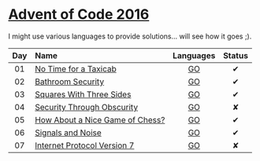 [Advent of Code 2016](http://adventofcode.com)
========================

I might use various languages to provide solutions... will see how it goes ;).

| Day | Name                                                              |      Languages        | Status |
|:---:|:------------------------------------------------------------------|:---------------------:|:------:|
| 01  | [No Time for a Taxicab](/tasks/day01.md)                          | [GO](day01/main.go)   |    ✔   |
| 02  | [Bathroom Security](/tasks/day02.md)                              | [GO](day02/main.go)   |    ✔   |
| 03  | [Squares With Three Sides](/tasks/day03.md)                       | [GO](day03/main.go)   |    ✔   |
| 04  | [Security Through Obscurity](/tasks/day04.md)                     | [GO](day04/main.go)   |    ✘   |
| 05  | [How About a Nice Game of Chess?](/tasks/day05.md)                | [GO](day05/main.go)   |    ✔   |
| 06  | [Signals and Noise](/tasks/day06.md)                              | [GO](day06/main.go)   |    ✔   |
| 07  | [Internet Protocol Version 7](/tasks/day07.md)                    | [GO](day07/main.go)   |    ✘   |

[day1]: http://adventofcode.com/2016/day/1
[day2]: http://adventofcode.com/2016/day/2
[day3]: http://adventofcode.com/2016/day/3
[day4]: http://adventofcode.com/2016/day/4
[day5]: http://adventofcode.com/2016/day/5
[day6]: http://adventofcode.com/2016/day/6
[day7]: http://adventofcode.com/2016/day/7
